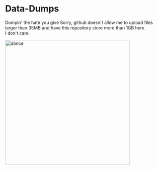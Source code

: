 # Data-Dumps
Dumpin' the hate you give
Sorry, github doesn't allow me to upload files larger than 35MB and have this repository store more than 1GB here.\
I don't care.

<img src="https://media.tenor.com/OxrPk4Zbf1IAAAAC/dancing-protogen.gif" alt="dance" width="400" height="400"/>
